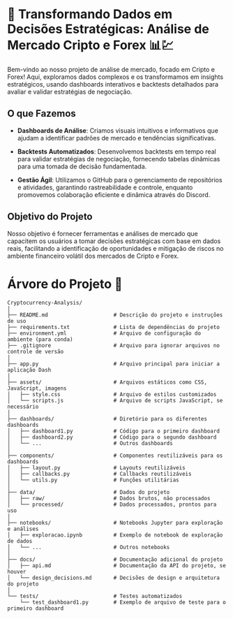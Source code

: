 # 🚀 Transformando Dados em Decisões Estratégicas: Análise de Mercado Cripto e Forex 📊💹

Bem-vindo ao nosso projeto de análise de mercado, focado em Cripto e Forex! Aqui, exploramos dados complexos e os transformamos em insights estratégicos, usando dashboards interativos e backtests detalhados para avaliar e validar estratégias de negociação.

## O que Fazemos

- **Dashboards de Análise**: Criamos visuais intuitivos e informativos que ajudam a identificar padrões de mercado e tendências significativas.

- **Backtests Automatizados**: Desenvolvemos backtests em tempo real para validar estratégias de negociação, fornecendo tabelas dinâmicas para uma tomada de decisão fundamentada.

- **Gestão Ágil**: Utilizamos o GitHub para o gerenciamento de repositórios e atividades, garantindo rastreabilidade e controle, enquanto promovemos colaboração eficiente e dinâmica através do Discord.

## Objetivo do Projeto

Nosso objetivo é fornecer ferramentas e análises de mercado que capacitem os usuários a tomar decisões estratégicas com base em dados reais, facilitando a identificação de oportunidades e mitigação de riscos no ambiente financeiro volátil dos mercados de Cripto e Forex.

# Árvore do Projeto 🌳

```plaintext
Cryptocurrency-Analysis/
│
├── README.md                     # Descrição do projeto e instruções de uso
├── requirements.txt              # Lista de dependências do projeto
├── environment.yml               # Arquivo de configuração do ambiente (para conda)
├── .gitignore                    # Arquivo para ignorar arquivos no controle de versão
│
├── app.py                        # Arquivo principal para iniciar a aplicação Dash
│
├── assets/                       # Arquivos estáticos como CSS, JavaScript, imagens
│   ├── style.css                 # Arquivo de estilos customizados
│   └── scripts.js                # Arquivo de scripts JavaScript, se necessário
│
├── dashboards/                   # Diretório para os diferentes dashboards
│   ├── dashboard1.py             # Código para o primeiro dashboard
│   ├── dashboard2.py             # Código para o segundo dashboard
│   └── ...                       # Outros dashboards
│
├── components/                   # Componentes reutilizáveis para os dashboards
│   ├── layout.py                 # Layouts reutilizáveis
│   ├── callbacks.py              # Callbacks reutilizáveis
│   └── utils.py                  # Funções utilitárias
│
├── data/                         # Dados do projeto
│   ├── raw/                      # Dados brutos, não processados
│   └── processed/                # Dados processados, prontos para uso
│
├── notebooks/                    # Notebooks Jupyter para exploração e análises
│   ├── exploracao.ipynb          # Exemplo de notebook de exploração de dados
│   └── ...                       # Outros notebooks
│
├── docs/                         # Documentação adicional do projeto
│   ├── api.md                    # Documentação da API do projeto, se houver
│   └── design_decisions.md       # Decisões de design e arquitetura do projeto
│
└── tests/                        # Testes automatizados
    └── test_dashboard1.py        # Exemplo de arquivo de teste para o primeiro dashboard

